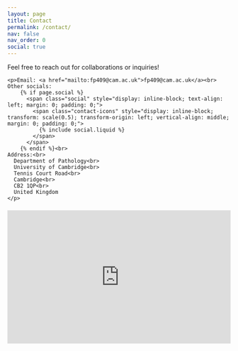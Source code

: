 ```yaml
---
layout: page
title: Contact
permalink: /contact/
nav: false
nav_order: 0
social: true
---
```


<div>
  <!-- Contact Information -->
  <div>
    <p>Feel free to reach out for collaborations or inquiries!<br></p>
    
    <p>Email: <a href="mailto:fp409@cam.ac.uk">fp409@cam.ac.uk</a><br>
    Other socials:  
        {% if page.social %}
          <span class="social" style="display: inline-block; text-align: left; margin: 0; padding: 0;">
            <span class="contact-icons" style="display: inline-block; transform: scale(0.5); transform-origin: left; vertical-align: middle; margin: 0; padding: 0;">
              {% include social.liquid %}
            </span>
          </span>
        {% endif %}<br>    
    Address:<br>
      Department of Pathology<br>
      University of Cambridge<br>
      Tennis Court Road<br>
      Cambridge<br>
      CB2 1QP<br>
      United Kingdom
    </p>
  </div>

  <!-- Map -->
  <div style="margin-top: 20px;">
    <iframe src="https://www.google.com/maps/embed?pb=!1m18!1m12!1m3!1d19568.3389553231!2d0.11103926328307534!3d52.1881025564418!2m3!1f0!2f0!3f0!3m2!1i1024!2i768!4f13.1!3m3!1m2!1s0x47d871d9b372538b%3A0x2eccbca777dde7ce!2sDepartment%20of%20Pathology!5e0!3m2!1spt-PT!2suk!4v1730511707317!5m2!1spt-PT!2suk" 
            width="100%" height="300" style="border:0;" allowfullscreen="" loading="lazy" referrerpolicy="no-referrer-when-downgrade"></iframe>
  </div>
</div>


